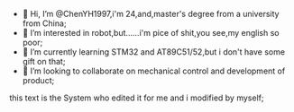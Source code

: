 - 👋 Hi, I’m @ChenYH1997,i'm 24,and,master's degree from a university from China;
- 👀 I’m interested in robot,but……i'm pice of shit,you see,my english so poor;
- 🌱 I’m currently learning STM32 and AT89C51/52,but i don't have some gift on that;
- 💞️ I’m looking to collaborate on mechanical control and development of product;

this text is the System who edited it for me and i modified by myself;

<!---
ChenYH1997/ChenYH1997 is a ✨ special ✨ repository because its `README.md` (this file) appears on your GitHub profile.
You can click the Preview link to take a look at your changes.
--->
